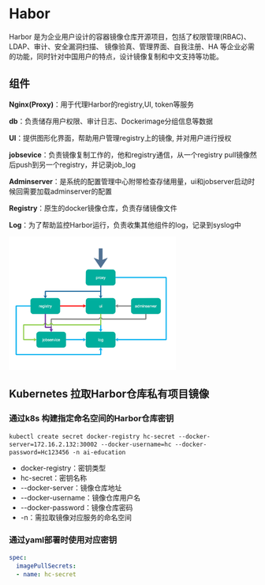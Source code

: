 # Habor

Harbor 是为企业用户设计的容器镜像仓库开源项目，包括了权限管理(RBAC)、LDAP、审计、安全漏洞扫描、 镜像验真、管理界面、自我注册、HA 等企业必需的功能，同时针对中国用户的特点，设计镜像复制和中文支持等功能。

## 组件

**Nginx(Proxy)**：用于代理Harbor的registry,UI, token等服务 

**db**：负责储存用户权限、审计日志、Dockerimage分组信息等数据

**UI**：提供图形化界面，帮助用户管理registry上的镜像, 并对用户进行授权 

**jobsevice**：负责镜像复制工作的，他和registry通信，从一个registry pull镜像然后push到另一个registry，并记录job_log 

**Adminserver**：是系统的配置管理中心附带检查存储用量，ui和jobserver启动时候回需要加载adminserver的配置

**Registry**：原生的docker镜像仓库，负责存储镜像文件

**Log**：为了帮助监控Harbor运行，负责收集其他组件的log，记录到syslog中

<img src="pics/habor.png" alt="img" style="zoom: 33%;" />

## Kubernetes 拉取Harbor仓库私有项目镜像

 

### 通过k8s 构建指定命名空间的Harbor仓库密钥

```shell
kubectl create secret docker-registry hc-secret --docker-server=172.16.2.132:30002 --docker-username=hc --docker-password=Hc123456 -n ai-education
```

- docker-registry：密钥类型
- hc-secret：密钥名称
- --docker-server：镜像仓库地址
- --docker-username：镜像仓库用户名
- --docker-password：镜像仓库密码
- -n：需拉取镜像对应服务的命名空间

### 通过yaml部署时使用对应密钥

```yaml
spec:
  imagePullSecrets:
  - name: hc-secret
```

